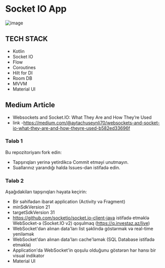 # Socket IO App

![image](https://github.com/aytachuseynli/android-recruitment-test/assets/64212177/42debbf5-a3b7-4669-b1c0-d4b03b443f3f)

## TECH STACK

- Kotlin
- Socket IO
- Flow
- Coroutines
- Hilt for DI
- Room DB
- MVVM
- Material UI

## Medium Article 
- Websockets and Socket.IO: What They Are and How They’re Used
- link -https://medium.com/@aytachuseynli70/websockets-and-socket-io-what-they-are-and-how-theyre-used-b582ed33696f


### Tələb 1
Bu repozitoriyanı fork edin:
* Tapşırıqları yerinə yetirdikcə Commit etməyi unutmayın.
* Suallarınız yarandığı halda Issues-dən istifadə edin.

### Tələb 2
Aşağıdakiları tapşırıqları həyata keçirin:
* Bir səhifədən ibarət application (Activity və Fragment)
* minSdkVersion 21
* targetSdkVersion 31
* https://github.com/socketio/socket.io-client-java istifadə etməklə WebSocket-ə (Socket.IO v2) qoşulmaq (https://q.investaz.az/live)
* WebSocket'dən alınan data'ları list şəklində göstərmək və real-time yeniləmək
* WebSocket'dən alınan data'ları cache'ləmək (SQL Database istifadə etməklə)
* Application'da WebSocket'in qoşulu olduğunu göstərən hər hansı bir visual indikator
* Material UI
